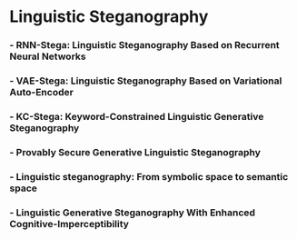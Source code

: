 # Linguistic Steganography

### - RNN-Stega: Linguistic Steganography Based on Recurrent Neural Networks
### - VAE-Stega: Linguistic Steganography Based on Variational Auto-Encoder
### - KC-Stega: Keyword-Constrained Linguistic Generative Steganography
### - Provably Secure Generative Linguistic Steganography
### - Linguistic steganography: From symbolic space to semantic space
### - Linguistic Generative Steganography With Enhanced Cognitive-Imperceptibility
